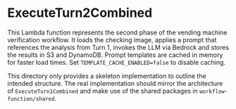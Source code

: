 # ExecuteTurn2Combined

This Lambda function represents the second phase of the vending machine verification workflow. It loads the checking image, applies a prompt that references the analysis from Turn 1, invokes the LLM via Bedrock and stores the results in S3 and DynamoDB.
Prompt templates are cached in memory for faster load times. Set `TEMPLATE_CACHE_ENABLED=false` to disable caching.

This directory only provides a skeleton implementation to outline the intended structure. The real implementation should mirror the architecture of `ExecuteTurn1Combined` and make use of the shared packages in `workflow-function/shared`.
